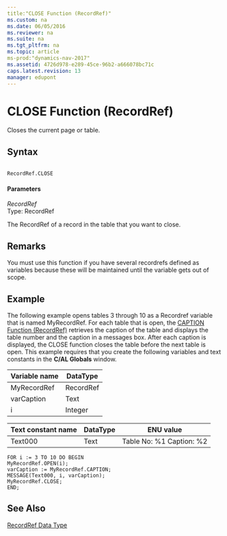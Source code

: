 ```yaml
---
title:"CLOSE Function (RecordRef)"
ms.custom: na
ms.date: 06/05/2016
ms.reviewer: na
ms.suite: na
ms.tgt_pltfrm: na
ms.topic: article
ms-prod:"dynamics-nav-2017"
ms.assetid: 4726d978-e289-45ce-96b2-a666078bc71c
caps.latest.revision: 13
manager: edupont
---
```

# CLOSE Function (RecordRef)
Closes the current page or table.  
  
## Syntax  
  
```  
  
RecordRef.CLOSE  
```  
  
#### Parameters  
 *RecordRef*  
 Type: RecordRef  
  
 The RecordRef of a record in the table that you want to close.  
  
## Remarks  
 You must use this function if you have several recordrefs defined as variables because these will be maintained until the variable gets out of scope.  
  
## Example  
 The following example opens tables 3 through 10 as a Recordref variable that is named MyRecordRef. For each table that is open, the [CAPTION Function \(RecordRef\)](CAPTION-Function--RecordRef-.md) retrieves the caption of the table and displays the table number and the caption in a messages box. After each caption is displayed, the CLOSE function closes the table before the next table is open. This example requires that you create the following variables and text constants in the **C\/AL Globals** window.  
  
|Variable name|DataType|  
|-------------------|--------------|  
|MyRecordRef|RecordRef|  
|varCaption|Text|  
|i|Integer|  
  
|Text constant name|DataType|ENU value|  
|------------------------|--------------|---------------|  
|Text000|Text|Table No: %1 Caption: %2|  
  
```  
FOR i := 3 TO 10 DO BEGIN  
MyRecordRef.OPEN(i);  
varCaption := MyRecordRef.CAPTION;  
MESSAGE(Text000, i, varCaption);  
MyRecordRef.CLOSE;  
END;  
```  
  
## See Also  
 [RecordRef Data Type](RecordRef-Data-Type.md)